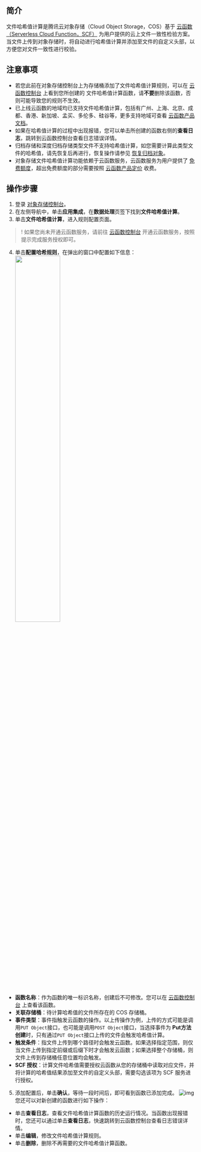 ## 简介

文件哈希值计算是腾讯云对象存储（Cloud Object Storage，COS）基于 [云函数（Serverless Cloud Function，SCF）](https://cloud.tencent.com/document/product/583) 为用户提供的云上文件一致性检验方案。当文件上传到对象存储时，将自动进行哈希值计算并添加至文件的自定义头部，以方便您对文件一致性进行校验。

## 注意事项


- 若您此前在对象存储控制台上为存储桶添加了文件哈希值计算规则，可以在 [云函数控制台](https://console.cloud.tencent.com/scf/list?rid=1&ns=default) 上看到您所创建的 文件哈希值计算函数，请**不要**删除该函数，否则可能导致您的规则不生效。
- 已上线云函数的地域均已支持文件哈希值计算，包括有广州、上海、北京、成都、香港、新加坡、孟买、多伦多、硅谷等，更多支持地域可查看 [云函数产品文档](https://cloud.tencent.com/document/product/583)。
- 如果在哈希值计算的过程中出现报错，您可以单击所创建的函数右侧的**查看日志**，跳转到云函数控制台查看日志错误详情。
- 归档存储和深度归档存储类型文件不支持哈希值计算，如您需要计算此类型文件的哈希值，请先恢复后再进行，恢复操作请参见 [恢复归档对象](https://cloud.tencent.com/document/product/436/32430)。
- 对象存储文件哈希值计算功能依赖于云函数服务，云函数服务为用户提供了 [免费额度](https://cloud.tencent.com/document/product/583/12282)，超出免费额度的部分需要按照 [云函数产品定价](https://cloud.tencent.com/document/product/583/12281) 收费。

## 操作步骤

1. 登录 [对象存储控制台](https://console.cloud.tencent.com/cos5)。
2. 在左侧导航中，单击**应用集成**，在**数据处理**页签下找到**文件哈希值计算**。
3. 单击**文件哈希值计算**，进入规则配置页面。
>! 如果您尚未开通云函数服务，请前往 [云函数控制台](https://console.cloud.tencent.com/scf) 开通云函数服务，按照提示完成服务授权即可。
>
4. 单击**配置哈希规则**，在弹出的窗口中配置如下信息：
<img src="https://main.qcloudimg.com/raw/b87217d555d0b3e8d1272d4ce9bdd0b3.png" style="width: 50%;"></br>
 - **函数名称**：作为函数的唯一标识名称，创建后不可修改。您可以在 [云函数控制台](https://console.cloud.tencent.com/scf/list?rid=1&ns=default) 上查看该函数。
 - **关联存储桶**：待计算哈希值的文件所存在的 COS 存储桶。
 - **事件类型**：事件指触发云函数的操作。以上传操作为例，上传的方式可能是调用`PUT Object`接口，也可能是调用`POST Object`接口，当选择事件为 **Put方法创建**时，只有通过`PUT Object`接口上传的文件会触发哈希值计算。
 - **触发条件**：指文件上传到哪个路径时会触发云函数。如果选择指定范围，则仅当文件上传到指定前缀或后缀下时才会触发云函数；如果选择整个存储桶，则文件上传到存储桶任意位置均会触发。
 - **SCF 授权**：计算文件哈希值需要授权云函数从您的存储桶中读取对应文件，并将计算的哈希值结果添加至文件的自定义头部，需要勾选该项为 SCF 服务进行授权。
5. 添加配置后，单击**确认**，等待一段时间后，即可看到函数已添加完成。
![img](https://main.qcloudimg.com/raw/0c19d5425ee8f8efda848f38c4ffdb7f.png)
您还可以对新创建的函数进行如下操作：
 - 单击**查看日志**，查看文件哈希值计算函数的历史运行情况。当函数出现报错时，您还可以通过单击**查看日志**，快速跳转到云函数控制台查看日志错误详情。
 - 单击**编辑**，修改文件哈希值计算规则。
 - 单击**删除**，删除不再需要的文件哈希值计算函数。
